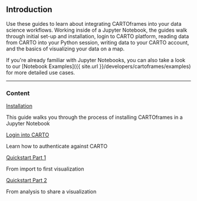 ## Introduction

Use these guides to learn about integrating CARTOframes into your data science workflows. Working inside of a Jupyter Notebook, the guides walk through initial set-up and installation, login to CARTO platform, reading data from CARTO into your Python session, writing data to your CARTO account, and the basics of visualizing your data on a map.

If you're already familiar with Jupyter Notebooks, you can also take a look to our [Notebook Examples]({{ site.url }}/developers/cartoframes/examples) for more detailed use cases.

---

### Content

<div class="doc-guides__cartoframes-row">
  <div class="doc-guides__cartoframes-block">
    <span class="doc-guides__title">
      <a href="{{ site.url }}/developers/cartoframes/guides/Install-CARTOframes-in-your-Notebooks/">Installation</a>
    </span>
    <p class="doc-guides__description">This guide walks you through the process of installing CARTOframes in a Jupyter Notebook</p>
  </div>

  <div class="doc-guides__cartoframes-block">
    <span class="doc-guides__title">
      <a href="{{ site.url }}/developers/cartoframes/guides/Login-to-CARTO-Platform/">Login into CARTO</a>
    </span>
    <p class="doc-guides__description">Learn how to authenticate against CARTO</p>
  </div>
</div>

<div class="doc-guides__cartoframes-row">
  <div class="doc-guides__cartoframes-block">
    <span class="doc-guides__title">
      <a href="{{ site.url }}/developers/cartoframes/guides/Quickstart-Part-1/">Quickstart Part 1</a>
    </span>
    <p class="doc-guides__description">From import to first visualization</p>
  </div>

  <div class="doc-guides__cartoframes-block">
    <span class="doc-guides__title">
      <a href="{{ site.url }}/developers/cartoframes/guides/Quickstart-Part-2/">Quickstart Part 2</a>
    </span>
    <p class="doc-guides__description">From analysis to share a visualization</p>
  </div>
</div>
